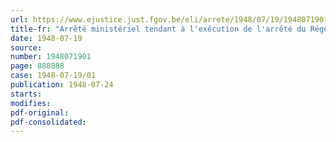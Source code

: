 ```yaml
---
url: https://www.ejustice.just.fgov.be/eli/arrete/1948/07/19/1948071901/justel
title-fr: "Arrêté ministériel tendant à l'exécution de l'arrêté du Régent du 6 juillet 1948 relatif à l'octroi d'allocations compensatoires aux femmes et aux enfants des travailleurs salariés ainsi qu'aux travailleurs salariés chômeurs ou incapables de travailler par suite de maladie ou d'invalidité"
date: 1948-07-19
source:
number: 1948071901
page: 888888
case: 1948-07-19/01
publication: 1948-07-24
starts:
modifies:
pdf-original:
pdf-consolidated:
---
```


